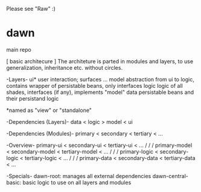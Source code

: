 Please see "Raw" :)

# dawn
main repo

[ basic architecure ]
The architeture is parted in modules and layers, to use generalization, inheritance etc. without circles.

-Layers-
ui*       user interaction; surfaces ...
model     abstraction from ui to logic, contains wrapper of persistable beans, only interfaces
logic     logic of all shades, interfaces (if any), implements "model"
data      persistable beans and their persistand logic

*named as "view" or "standalone"

-Dependencies (Layers)-
data  < logic > model < ui

-Dependencies (Modules)-
primary   <  secondary   < tertiary < ...

-Overview-
primary-ui    < secondary-ui    < tertiary-ui     < ...
  \/                \/              \/
primary-model < secondary-model < tertiary-model  < ...
  \/                \/              \/
primary-logic < secondary-logic < tertiary-logic  < ...
  \/                \/              \/
primary-data  < secondary-data  < tertiary-data   < ...

-Specials-
dawn-root:            manages all external dependencies
dawn-central-basic:   basic logic to use on all layers and modules

